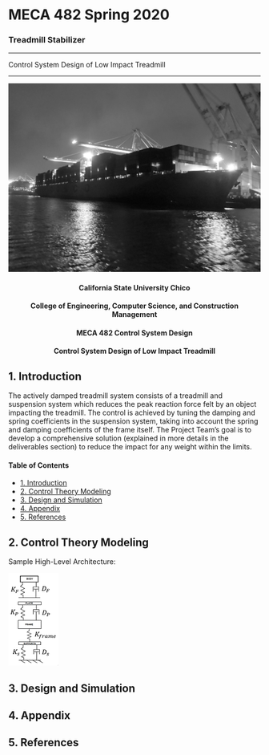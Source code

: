 # MECA 482 Spring 2020
### Treadmill Stabilizer 

-------------------------------------------------------------------------------------

Control System Design of Low Impact Treadmill



-------------------------------------------------------------------------------------


![](photos/USSPCSO.PNG)


<center>
   <h4> California State University Chico</h4>
   <h4> College of Engineering, Computer Science, and Construction Management</h4> 
   <h4> MECA 482 Control System Design</h4> 
   <h4> Control System Design of Low Impact Treadmill</h4> 
</center>

## 1. Introduction 
The actively damped treadmill system consists of a treadmill and suspension system which reduces the peak reaction force felt by an object impacting the treadmill. The control is achieved by tuning the damping and spring coefficients in the suspension system, taking into account the spring and damping coefficients of the frame itself. The Project Team’s goal is to develop a comprehensive solution (explained in more details in the deliverables section) to reduce the impact for any weight within the limits.

#### Table of Contents
- [1. Introduction](#1-Introduction)
- [2. Control Theory Modeling](#2-Control-Theory-Modeling)
- [3. Design and Simulation](#3-Design-and-Simulation)
- [4. Appendix](#4-Appendix)
- [5. References](#5-References)

## 2. Control Theory Modeling
Sample High-Level Architecture:


![](photos/Treadmill%20System%20ModelResize.png)

## 3. Design and Simulation

## 4. Appendix

## 5. References

